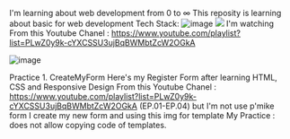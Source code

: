 I'm learning about web development from 0 to ∞
This reposity is learning about basic for web development
Tech Stack: ![image]({https://img.shields.io/badge/HTML5-E34F26?style=for-the-badge&logo=html5&logoColor=white})
<img src="{https://img.shields.io/badge/HTML5-E34F26?style=for-the-badge&logo=html5&logoColor=white}" />
I'm watching From this Youtube Chanel : https://www.youtube.com/playlist?list=PLwZ0y9k-cYXCSSU3ujBqBWMbtZcW2OGkA 

![image]({https://img.shields.io/badge/JavaScript-323330?style=for-the-badge&logo=javascript&logoColor=F7DF1E})

Practice 1. CreateMyForm 
Here's my Register Form after learning HTML, CSS and Responsive Design From this Youtube Chanel : https://www.youtube.com/playlist?list=PLwZ0y9k-cYXCSSU3ujBqBWMbtZcW2OGkA 
(EP.01-EP.04)
but I'm not use p'mike form I create my new form and using this img for template <!--form template form this website https://colorlib.com/wp/wp-content/uploads/sites/2/colorlib-registration-form-4.jpg-->
My Practice : does not allow copying code of templates.

